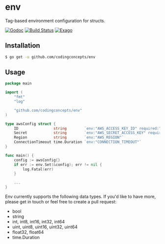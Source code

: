 # env
Tag-based environment configuration for structs.

[![Godoc](https://godoc.org/github.com/codingconcepts/env?status.svg)](https://godoc.org/github.com/codingconcepts/env)
[![Build Status](https://travis-ci.org/codingconcepts/env.svg?branch=master)](https://travis-ci.org/codingconcepts/env)
[![Exago](https://api.exago.io:443/badge/cov/github.com/codingconcepts/env)](https://exago.io/project/github.com/codingconcepts/env)

## Installation

``` bash
$ go get -u github.com/codingconcepts/env
```

## Usage

``` go
package main

import (
	"fmt"
	"log"

	"github.com/codingconcepts/env"
)

type awsConfig struct {
	ID                string        `env:"AWS_ACCESS_KEY_ID" required:"true"`
	Secret            string        `env:"AWS_SECRET_ACCESS_KEY" required:"true"`
	Region            string        `env:"AWS_REGION"`
	ConnectionTimeout time.Duration `env:"CONNECTION_TIMEOUT"`
}

func main() {
	config := awsConfig{}
	if err := env.Set(&config); err != nil {
		log.Fatal(err)
	}

	...
}
```

Env currently supports the following data types.  If you'd like to have more, please get in touch or feel free to create a pull request:

- bool
- string
- int, int8, int16, int32, int64
- uint, uint8, uint16, uint32, uint64
- float32, float64
- time.Duration